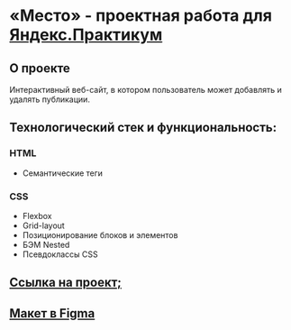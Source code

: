 # «Место» - проектная работа для [Яндекс.Практикум](https://practicum.yandex.ru/)

## О проекте
Интерактивный веб-сайт, в котором пользователь может добавлять и удалять публикации.

## Технологический стек и функциональность:
### HTML
* Семантические теги
### CSS
* Flexbox
* Grid-layout
* Позиционирование блоков и элементов
* БЭМ Nested
* Псевдоклассы CSS

## [Ссылка на проект;](https://murad088.github.io/mesto-project/)

## [Макет в Figma](https://www.figma.com/file/2cn9N9jSkmxD84oJik7xL7/JavaScript.-Sprint-4?node-id=0%3A1)
